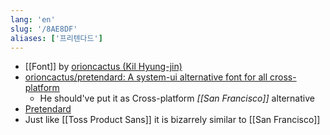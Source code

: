 ```yaml
---
lang: 'en'
slug: '/8AE8DF'
aliases: ['프리텐다드']
---
```


- [[Font]] by [orioncactus (Kil Hyung-jin)](https://github.com/orioncactus)
- [orioncactus/pretendard: A system-ui alternative font for all cross-platform](https://github.com/orioncactus/pretendard)
  - He should've put it as Cross-platform _[[San Francisco]]_ alternative
- [Pretendard](https://cactus.tistory.com/306)
- Just like [[Toss Product Sans]] it is bizarrely similar to [[San Francisco]]
